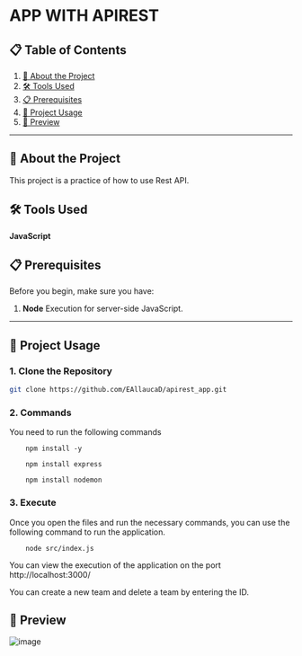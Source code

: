 # **APP WITH APIREST**

## 📋 Table of Contents

1. [📖 About the Project](#-about-the-project)
2. [🛠️ Tools Used](#%EF%B8%8F-tools-used)
3. [📋 Prerequisites](#-prerequisites)
4. [🚀 Project Usage](#-project-usage)
5. [📜 Preview]()

---

## 📖 About the Project

This project is a practice of how to use Rest API.


## 🛠️ Tools Used

**JavaScript**

## 📋 Prerequisites

Before you begin, make sure you have:

1. **Node** Execution for server-side JavaScript.


---

## 🚀 Project Usage

### 1. Clone the Repository
```bash
git clone https://github.com/EAllaucaD/apirest_app.git
```
### 2. Commands

You need to run the following commands
```
    npm install -y
```

```
    npm install express
```
```
    npm install nodemon
```

### 3. Execute
Once you open the files and run the necessary commands, you can use the following command to run the application.

```
    node src/index.js
```
You can view the execution of the application on the port http://localhost:3000/

You can create a new team and delete a team by entering the ID.

## 🎨 Preview

![image](https://github.com/user-attachments/assets/38f3bacf-caa6-48bc-871b-ec80c3eead05)